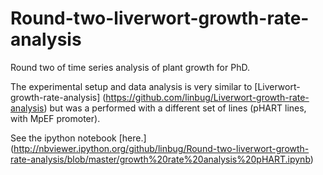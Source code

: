 # Round-two-liverwort-growth-rate-analysis
Round two of time series analysis of plant growth for PhD.

The experimental setup and data analysis is very similar to [Liverwort-growth-rate-analysis] (https://github.com/linbug/Liverwort-growth-rate-analysis) but was a performed with a different set of lines (pHART lines, with MpEF promoter).

See the ipython notebook [here.] (http://nbviewer.ipython.org/github/linbug/Round-two-liverwort-growth-rate-analysis/blob/master/growth%20rate%20analysis%20pHART.ipynb)
